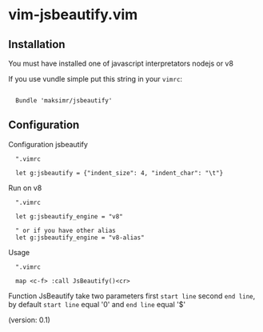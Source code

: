 vim-jsbeautify.vim
============

Installation
------------

You must have installed one of javascript interpretators nodejs or v8

If you use vundle simple put this string in your `vimrc`:

```vim

  Bundle 'maksimr/jsbeautify'

```

Configuration
-------------

Configuration jsbeautify

```vim
  ".vimrc

  let g:jsbeautify = {"indent_size": 4, "indent_char": "\t"}

```

Run on v8

```vim
  ".vimrc

  let g:jsbeautify_engine = "v8"

  " or if you have other alias
  let g:jsbeautify_engine = "v8-alias"

```

Usage

```vim
  ".vimrc

  map <c-f> :call JsBeautify()<cr>

```

Function JsBeautify take two parameters first `start line` second `end line`,
by default `start line` equal '0' and `end line` equal '$'

(version: 0.1)
